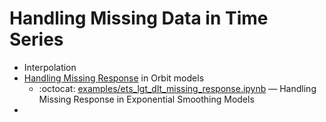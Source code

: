 # Handling Missing Data in Time Series

- Interpolation
- [Handling Missing Response](https://orbit-ml.readthedocs.io/en/stable/tutorials/ets_lgt_dlt_missing_response.html?highlight=OrbitPalette) in Orbit models
  - :octocat: [examples/ets_lgt_dlt_missing_response.ipynb](https://github.com/uber/orbit/blob/master/examples/ets_lgt_dlt_missing_response.ipynb) — Handling Missing Response in Exponential Smoothing Models
- 
